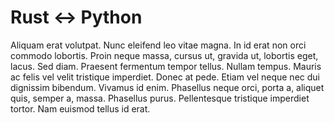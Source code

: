 <!-- ## rs-py.md -*- mode: gfm-mode -*- -->

# Rust <-> Python


Aliquam erat volutpat.  Nunc eleifend leo vitae magna.  In id erat non orci
commodo lobortis.  Proin neque massa, cursus ut, gravida ut, lobortis eget,
lacus.  Sed diam.  Praesent fermentum tempor tellus.  Nullam tempus.  Mauris ac
felis vel velit tristique imperdiet.  Donec at pede.  Etiam vel neque nec dui
dignissim bibendum.  Vivamus id enim.  Phasellus neque orci, porta a, aliquet
quis, semper a, massa.  Phasellus purus.  Pellentesque tristique imperdiet
tortor.  Nam euismod tellus id erat.
